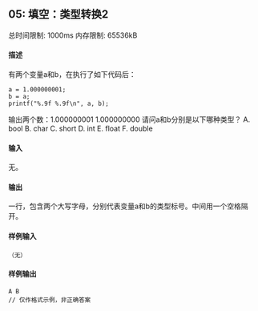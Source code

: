 ﻿## 05: 填空：类型转换2
总时间限制: 1000ms     内存限制: 65536kB

#### 描述

有两个变量a和b，在执行了如下代码后：

    a = 1.000000001;
	b = a;
	printf("%.9f %.9f\n", a, b);

输出两个数：1.000000001 1.000000000
请问a和b分别是以下哪种类型？
A. bool B. char C. short D. int E. float F. double

#### 输入

无。

#### 输出

一行，包含两个大写字母，分别代表变量a和b的类型标号。中间用一个空格隔开。

#### 样例输入

    （无）

#### 样例输出

    A B
	// 仅作格式示例，非正确答案


